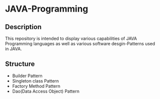 # JAVA-Programming

## Description

This repository is intended to display various capabilities of JAVA Programming languages as well as various software desgin-Patterns used in JAVA.

## Structure

- Builder Pattern
- Singleton class Pattern
- Factory Method Pattern
- Dao(Data Access Object) Pattern
